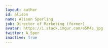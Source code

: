 ```yaml
---
layout: author
id: alison
name: Alison Sperling
job: Director of Marketing (former)
avatar: https://i.stack.imgur.com/e5M4s.jpg
twitter: A_Sper
inactive: true
---
```

